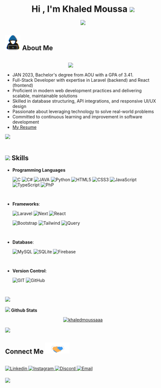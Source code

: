 

<h1 align="center"> <b> Hi , I'm Khaled Moussa </b> <img src="https://media.giphy.com/media/hvRJCLFzcasrR4ia7z/giphy.gif" width="35"> </h1>

<p align="center">
  <a href="https://github.com/khaledmoussaaa?tab=repositories"><img src="https://readme-typing-svg.herokuapp.com?font=Time+New+Roman&color=cyan&size=25&center=true&vCenter=true&width=600&height=100&lines=Hello+Everyone+Check+Repositories;"> </a>
</p>

## <img src = "https://github.com/0xAbdulKhalid/0xAbdulKhalid/raw/main/assets/mdImages/about_me.gif" width = 50px> **About Me**
<br>

<img align="right" src="https://media.giphy.com/media/qgQUggAC3Pfv687qPC/giphy.gif" width="300px">
<br>

<ul align="left">
	<li> JAN 2023, Bachelor's degree from AOU with a GPA of 3.41. </li>
	<li>Full-Stack Developer with expertise in Laravel (backend) and React (frontend)</li>
	<li>Proficient in modern web development practices and delivering scalable, maintainable solutions</li>
	<li>Skilled in database structuring, API integrations, and responsive UI/UX design</li>
	<li>Passionate about leveraging technology to solve real-world problems</li>
	<li>Committed to continuous learning and improvement in software development</li>
	<li><a href="https://read.cv/khaledmoussa">My Resume</a></li>
</ul>

<img src="https://user-images.githubusercontent.com/73097560/115834477-dbab4500-a447-11eb-908a-139a6edaec5c.gif"><br><br>
## <img src="https://media2.giphy.com/media/QssGEmpkyEOhBCb7e1/giphy.gif?cid=ecf05e47a0n3gi1bfqntqmob8g9aid1oyj2wr3ds3mg700bl&rid=giphy.gif" width="25px"/><b> Skills </b>

<p align="left">

- **Programming Languages**
  
	![C](https://img.shields.io/badge/c%20-%2300599C.svg?&style=for-the-badge&logo=c&logoColor=white)
    	![C#](https://img.shields.io/badge/c%23%20-%23239120.svg?&style=for-the-badge&logo=c-sharp&logoColor=white)
    	![JAVA](https://img.shields.io/badge/java-%23ED8B00.svg?&style=for-the-badge&logo=java&logoColor=white)
	![Python](https://img.shields.io/badge/Python%20-%2314354C.svg?style=for-the-badge&logo=python&logoColor=white)
	![HTML5](https://img.shields.io/badge/html5%20-%23E34F26.svg?&style=for-the-badge&logo=html5&logoColor=white)
	![CSS3](https://img.shields.io/badge/css3%20-%231572B6.svg?&style=for-the-badge&logo=css3&logoColor=white)
	![JavaScript](https://img.shields.io/badge/javascript%20-%23323330.svg?&style=for-the-badge&logo=javascript&logoColor=%23F7DF1E)
	![TypeScript](https://img.shields.io/badge/typescript%20-%23007ACC.svg?&style=for-the-badge&logo=typescript&logoColor=white)
	![PhP](https://img.shields.io/badge/php-%23777BB4.svg?&style=for-the-badge&logo=php&logoColor=white)
<br>

- **Frameworks**:

	![Laravel](https://img.shields.io/badge/laravel%20-%23FF2D20.svg?&style=for-the-badge&logo=laravel&logoColor=white)
	![Next](https://img.shields.io/badge/NuxtJS%20-black.svg?&style=for-the-badge&logo=NuxtJS&logoColor=white)
	![React](https://img.shields.io/badge/react%20-%2320232a.svg?&style=for-the-badge&logo=react&logoColor=%2361DAFB)

	![Bootstrap](https://img.shields.io/badge/bootstrap%20-%23563D7C.svg?&style=for-the-badge&logo=bootstrap&logoColor=white)
	![Tailwind](https://img.shields.io/badge/tailwindcss%20-%2338B2AC.svg?&style=for-the-badge&logo=tailwind-css&logoColor=white)
	![jQuery](https://img.shields.io/badge/jquery%20-%230769AD.svg?&style=for-the-badge&logo=jquery&logoColor=white)
<br>

  
- **Database**:

	![MySQL](https://img.shields.io/badge/mysql-%2300f.svg?&style=for-the-badge&logo=mysql&logoColor=white)
	![SQLite](https://img.shields.io/badge/sqlite-%2307405e.svg?&style=for-the-badge&logo=sqlite&logoColor=white)
	![Firebase](https://img.shields.io/badge/firebase%20-%23039BE5.svg?&style=for-the-badge&logo=firebase)
<br>

- **Version Control**:
  
	![GIT](https://img.shields.io/badge/git%20-%23F05033.svg?&style=for-the-badge&logo=git&logoColor=white)
	![GitHub](https://img.shields.io/badge/github%20-%23121011.svg?&style=for-the-badge&logo=github&logoColor=white)
<br>

</p>

<img src="https://user-images.githubusercontent.com/73097560/115834477-dbab4500-a447-11eb-908a-139a6edaec5c.gif">
<br>

<img src="https://media.giphy.com/media/iY8CRBdQXODJSCERIr/giphy.gif" width="35"><b> Github Stats </b>
<br>

<div align="center">
	<a href="https://github.com/khaledmoussaaa/">
		<img src="https://github-readme-stats.vercel.app/api?username=khaledmoussaaa&show_icons=true&line_height=20&title_color=7A7ADB&icon_color=2234AE&text_color=D3D3D3&bg_color=0,000000,130F40" width="500px" alt="khaledmoussaaa"/>
	</a>
</div>
<br>

<img src="https://user-images.githubusercontent.com/73097560/115834477-dbab4500-a447-11eb-908a-139a6edaec5c.gif">
<br>

## <b> Connect Me </b><img src="https://github.com/0xAbdulKhalid/0xAbdulKhalid/raw/main/assets/mdImages/handshake.gif" width ="80">
<br>

<div align='left'>
	<a href="https://www.linkedin.com/in/khaled-moussaa" target="_blank">
		<img src="https://img.shields.io/badge/linkedin%20-%230077B5.svg?&style=for-the-badge&logo=linkedin&logoColor=white" alt=Linkedin style="margin-bottom: 5px;"/>
	</a>
	<a href="https://instagram.com/khaledmousssa?igshid=NTc4MTIwNjQ2YQ==" target="_blank">
		<img src="https://img.shields.io/badge/Instagram%20-%23E4405F.svg?&style=for-the-badge&logo=Instagram&logoColor=white" alt=Instagram style="margin-bottom: 5px;"/>
	</a>
	<a href="https://www.discord.com/channels/@khaledmoussa" target="_blank">
		<img src="https://img.shields.io/badge/Discord%20-%237289DA.svg?&style=for-the-badge&logo=discord&logoColor=white" alt=Discord style="margin-bottom: 5px;"/>
	</a>
	<a href="mailto:khaledmoussa909@gmail.com" target="_blank">
		<img src="https://img.shields.io/badge/Gmail-D14836?style=for-the-badge&logo=gmail&logoColor=white" alt=Email style="margin-bottom: 5px;"/>
	</a>
</div>

<br>

<img src="https://user-images.githubusercontent.com/73097560/115834477-dbab4500-a447-11eb-908a-139a6edaec5c.gif">

